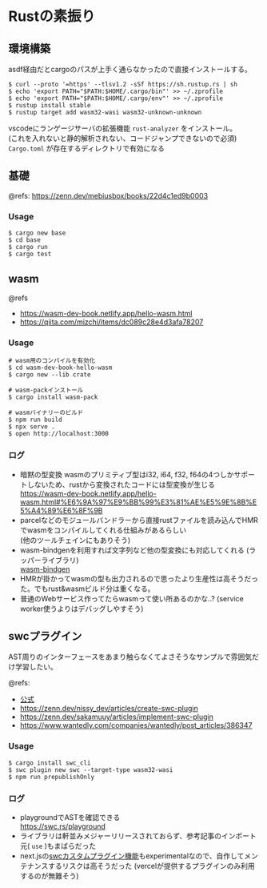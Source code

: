 # Rustの素振り

## 環境構築

asdf経由だとcargoのパスが上手く通らなかったので直接インストールする。

```
$ curl --proto '=https' --tlsv1.2 -sSf https://sh.rustup.rs | sh
$ echo 'export PATH="$PATH:$HOME/.cargo/bin"' >> ~/.zprofile
$ echo 'export PATH="$PATH:$HOME/.cargo/env"' >> ~/.zprofile
$ rustup install stable
$ rustup target add wasm32-wasi wasm32-unknown-unknown
```

vscodeにランゲージサーバの拡張機能 `rust-analyzer` をインストール。  
(これを入れないと静的解析されない、コードジャンプできないので必須)  
`Cargo.toml` が存在するディレクトリで有効になる

## 基礎

@refs: https://zenn.dev/mebiusbox/books/22d4c1ed9b0003

### Usage

```
$ cargo new base
$ cd base
$ cargo run
$ cargo test
```

## wasm

@refs  
- https://wasm-dev-book.netlify.app/hello-wasm.html
- https://qiita.com/mizchi/items/dc089c28e4d3afa78207

### Usage

```
# wasm用のコンパイルを有効化
$ cd wasm-dev-book-hello-wasm
$ cargo new --lib crate

# wasm-packインストール
$ cargo install wasm-pack

# wasmバイナリーのビルド
$ npm run build
$ npx serve .
$ open http://localhost:3000
```

### ログ

- 暗黙の型変換
wasmのプリミティブ型はi32, i64, f32, f64の4つしかサポートしないため、rustから変換されたコードには型変換が生じる  
https://wasm-dev-book.netlify.app/hello-wasm.html#%E6%9A%97%E9%BB%99%E3%81%AE%E5%9E%8B%E5%A4%89%E6%8F%9B
- parcelなどのモジュールバンドラーから直接rustファイルを読み込んでHMRでwasmをコンパイルしてくれる仕組みがあるらしい  
(他のツールチェインにもありそう)
- wasm-bindgenを利用すれば文字列など他の型変換にも対応してくれる (ラッパーライブラリ)  
[wasm-bindgen](https://developer.mozilla.org/ja/docs/WebAssembly/Rust_to_wasm#wasm-bindgen_%E3%82%92%E4%BD%BF%E7%94%A8%E3%81%97%E3%81%A6_rust_%E3%81%A8_javascript_%E3%82%92%E5%8D%94%E8%AA%BF%E3%81%95%E3%81%9B%E3%82%8B)
- HMRが掛かってwasmの型も出力されるので思ったより生産性は高そうだった。でもrust&wasmビルド分は重くなる。
- 普通のWebサービス作ってたらwasmって使い所あるのかな..?  (service worker使うよりはデバッグしやすそう)

## swcプラグイン

AST周りのインターフェースをあまり触らなくてよさそうなサンプルで雰囲気だけ学習したい。  

@refs:
- [公式](https://swc.rs/docs/plugin/ecmascript/getting-started)
- https://zenn.dev/nissy_dev/articles/create-swc-plugin
- https://zenn.dev/sakamuuy/articles/implement-swc-plugin
- https://www.wantedly.com/companies/wantedly/post_articles/386347

### Usage

```
$ cargo install swc_cli
$ swc plugin new swc --target-type wasm32-wasi
$ npm run prepublishOnly
```

### ログ

- playgroundでASTを確認できる  
https://swc.rs/playground  
- ライブラリは軒並みメジャーリリースされておらず、参考記事のインポート元( `use` )もまばらだった  
- next.jsの[swcカスタムプラグイン機能](https://nextjs.org/docs/advanced-features/compiler#swc-plugins-experimental)もexperimentalなので、自作してメンテナンスするリスクは高そうだった (vercelが提供するプラグインのみ利用するのが無難そう)
